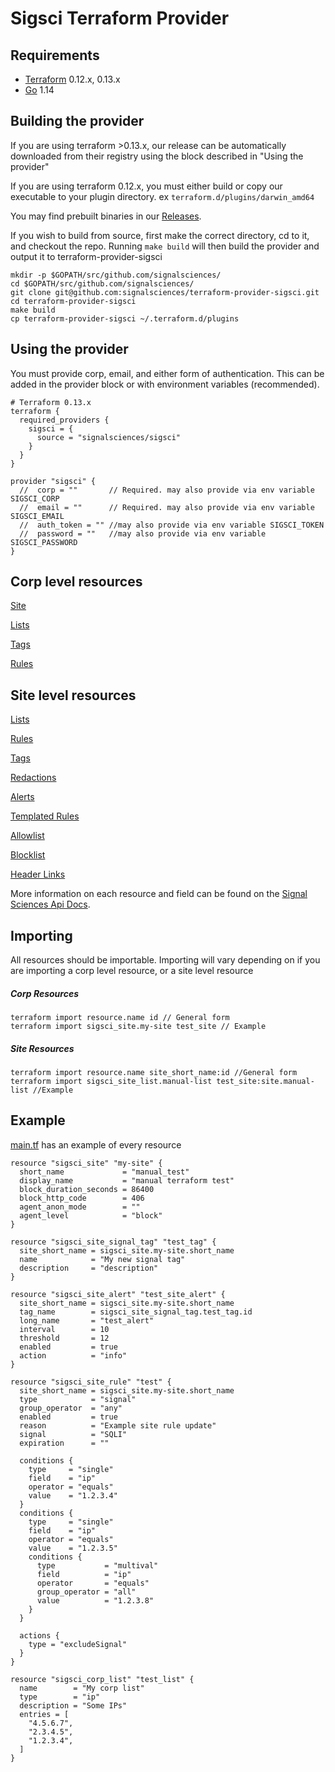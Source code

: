# Sigsci Terraform Provider

## Requirements
* [Terraform](https://www.terraform.io/downloads.html) 0.12.x, 0.13.x
* [Go](https://golang.org/doc/install) 1.14

## Building the provider
If you are using terraform >0.13.x, our release can be automatically downloaded from their registry using the block described in "Using the provider"
 

If you are using terraform 0.12.x, you must either build or copy our executable to your plugin directory. ex `terraform.d/plugins/darwin_amd64`

You may find prebuilt binaries in our [Releases](https://github.com/signalsciences/terraform-provider-sigsci/releases).

If you wish to build from source, first make the correct directory, cd to it, and checkout the repo.  Running `make build` will then build the provider and output it to terraform-provider-sigsci
```shell script
mkdir -p $GOPATH/src/github.com/signalsciences/
cd $GOPATH/src/github.com/signalsciences/
git clone git@github.com:signalsciences/terraform-provider-sigsci.git
cd terraform-provider-sigsci
make build
cp terraform-provider-sigsci ~/.terraform.d/plugins
```

## Using the provider
You must provide corp, email, and either form of authentication.  This can be added in the provider block or with environment variables (recommended).

```hcl-terraform
# Terraform 0.13.x
terraform {
  required_providers {
    sigsci = {
      source = "signalsciences/sigsci"
    }
  }
}

provider "sigsci" {
  //  corp = ""       // Required. may also provide via env variable SIGSCI_CORP
  //  email = ""      // Required. may also provide via env variable SIGSCI_EMAIL
  //  auth_token = "" //may also provide via env variable SIGSCI_TOKEN
  //  password = ""   //may also provide via env variable SIGSCI_PASSWORD
}
```
## Corp level resources
[Site](https://github.com/signalsciences/terraform-provider-sigsci/blob/master/docs/resources/site.md)

[Lists](https://github.com/signalsciences/terraform-provider-sigsci/blob/master/docs/resources/corp_list.md)

[Tags](https://github.com/signalsciences/terraform-provider-sigsci/blob/master/docs/resources/corp_signal_tag.md)

[Rules](https://github.com/signalsciences/terraform-provider-sigsci/blob/master/docs/resources/corp_rule.md)

## Site level resources

[Lists](https://github.com/signalsciences/terraform-provider-sigsci/blob/master/docs/resources/site_list.md)

[Rules](https://github.com/signalsciences/terraform-provider-sigsci/blob/master/docs/resources/site_rule.md)

[Tags](https://github.com/signalsciences/terraform-provider-sigsci/blob/master/docs/resources/site_signal_tag.md)

[Redactions](https://github.com/signalsciences/terraform-provider-sigsci/blob/master/docs/resources/site_redaction.md)

[Alerts](https://github.com/signalsciences/terraform-provider-sigsci/blob/master/docs/resources/site_alert.md)

[Templated Rules](https://github.com/signalsciences/terraform-provider-sigsci/blob/master/docs/resources/site_templated_rule.md)

[Allowlist](https://github.com/signalsciences/terraform-provider-sigsci/blob/master/docs/resources/site_allowlist.md)

[Blocklist](https://github.com/signalsciences/terraform-provider-sigsci/blob/master/docs/resources/site_blocklist.md)

[Header Links](https://github.com/signalsciences/terraform-provider-sigsci/blob/master/docs/resources/site_header_link.md)

More information on each resource and field can be found on the [Signal Sciences Api Docs](https://docs.signalsciences.net/api/).


## Importing

All resources should be importable. Importing will vary depending on if you are importing a corp level resource, or a site level resource
##### Corp Resources
```hcl-terraform
terraform import resource.name id // General form
terraform import sigsci_site.my-site test_site // Example
```

##### Site Resources
```hcl-terraform
terraform import resource.name site_short_name:id //General form
terraform import sigsci_site_list.manual-list test_site:site.manual-list //Example
```


## Example
[main.tf](https://github.com/signalsciences/terraform-provider-sigsci/blob/master/main.tf) has an example of every resource 
```hcl-terraform
resource "sigsci_site" "my-site" {
  short_name             = "manual_test"
  display_name           = "manual terraform test"
  block_duration_seconds = 86400
  block_http_code        = 406
  agent_anon_mode        = ""
  agent_level            = "block"
}

resource "sigsci_site_signal_tag" "test_tag" {
  site_short_name = sigsci_site.my-site.short_name
  name            = "My new signal tag"
  description     = "description"
}

resource "sigsci_site_alert" "test_site_alert" {
  site_short_name = sigsci_site.my-site.short_name
  tag_name        = sigsci_site_signal_tag.test_tag.id
  long_name       = "test_alert"
  interval        = 10
  threshold       = 12
  enabled         = true
  action          = "info"
}

resource "sigsci_site_rule" "test" {
  site_short_name = sigsci_site.my-site.short_name
  type            = "signal"
  group_operator  = "any"
  enabled         = true
  reason          = "Example site rule update"
  signal          = "SQLI"
  expiration      = ""

  conditions {
    type     = "single"
    field    = "ip"
    operator = "equals"
    value    = "1.2.3.4"
  }
  conditions {
    type     = "single"
    field    = "ip"
    operator = "equals"
    value    = "1.2.3.5"
    conditions {
      type           = "multival"
      field          = "ip"
      operator       = "equals"
      group_operator = "all"
      value          = "1.2.3.8"
    }
  }

  actions {
    type = "excludeSignal"
  }
}

resource "sigsci_corp_list" "test_list" {
  name        = "My corp list"
  type        = "ip"
  description = "Some IPs"
  entries = [
    "4.5.6.7",
    "2.3.4.5",
    "1.2.3.4",
  ]
}

```
